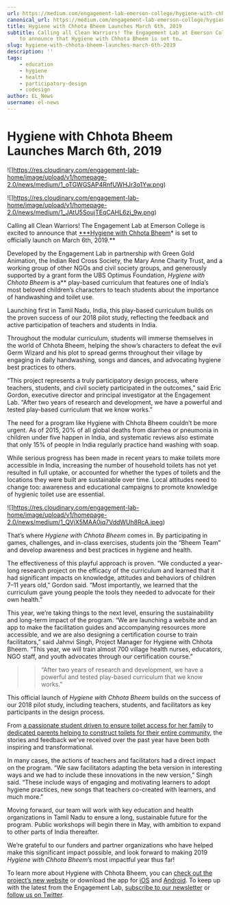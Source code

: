 ```yaml
---
url: https://medium.com/engagement-lab-emerson-college/hygiene-with-chhota-bheem-launches-march-6th-2019-83c3ac90b291
canonical_url: https://medium.com/engagement-lab-emerson-college/hygiene-with-chhota-bheem-launches-march-6th-2019-83c3ac90b291
title: Hygiene with Chhota Bheem Launches March 6th, 2019
subtitle: Calling all Clean Warriors! The Engagement Lab at Emerson College is excited
    to announce that Hygiene with Chhota Bheem is set to…
slug: hygiene-with-chhota-bheem-launches-march-6th-2019
description: ''
tags:
    - education
    - hygiene
    - health
    - participatory-design
    - codesign
author: EL_News
username: el-news
---
```


# Hygiene with Chhota Bheem Launches March 6th, 2019

![]https://res.cloudinary.com/engagement-lab-home/image/upload/v1/homepage-2.0/news/medium/1_oTGWGSAP4RnfUWHJr3o1Yw.png)

![]https://res.cloudinary.com/engagement-lab-home/image/upload/v1/homepage-2.0/news/medium/1_JAtU5SoujTEqCAHL6zj_9w.png)

Calling all Clean Warriors! The Engagement Lab at Emerson College is excited to announce that [\*\*\*Hygiene with Chhota Bheem](https://elab.emerson.edu/hygiene/?en=)\* is set to officially launch on March 6th, 2019.\*\*

Developed by the Engagement Lab in partnership with Green Gold Animation, the Indian Red Cross Society, the Mary Anne Charity Trust, and a working group of other NGOs and civil society groups, and generously supported by a grant form the UBS Optimus Foundation, _Hygiene with Chhota Bheem_ is a\*\* play-based curriculum that features one of India’s most beloved children’s characters to teach students about the importance of handwashing and toilet use.

Launching first in Tamil Nadu, India, this play-based curriculum builds on the proven success of our 2018 pilot study, reflecting the feedback and active participation of teachers and students in India.

Throughout the modular curriculum, students will immerse themselves in the world of Chhota Bheem, helping the show’s characters to defeat the evil Germ Wizard and his plot to spread germs throughout their village by engaging in daily handwashing, songs and dances, and advocating hygiene best practices to others.

“This project represents a truly participatory design process, where teachers, students, and civil society participated in the outcomes,” said Eric Gordon, executive director and principal investigator at the Engagement Lab. “After two years of research and development, we have a powerful and tested play-based curriculum that we know works.”

The need for a program like Hygiene with Chhota Bheem couldn’t be more urgent. As of 2015, 20% of all global deaths from diarrhea or pneumonia in children under five happen in India, and systematic reviews also estimate that only 15% of people in India regularly practice hand washing with soap.

While serious progress has been made in recent years to make toilets more accessible in India, increasing the number of household toilets has not yet resulted in full uptake, or accounted for whether the types of toilets and the locations they were built are sustainable over time. Local attitudes need to change too: awareness and educational campaigns to promote knowledge of hygienic toilet use are essential.

![]https://res.cloudinary.com/engagement-lab-home/image/upload/v1/homepage-2.0/news/medium/1_QVjX5MAA0jq7VddWUh8RcA.jpeg)

That’s where _Hygiene with Chhota Bheem_ comes in. By participating in games, challenges, and in-class exercises, students join the “Bheem Team” and develop awareness and best practices in hygiene and health.

The effectiveness of this playful approach is proven. “We conducted a year-long research project on the efficacy of the curriculum and learned that it had significant impacts on knowledge, attitudes and behaviors of children 7–11 years old,” Gordon said. “Most importantly, we learned that the curriculum gave young people the tools they needed to advocate for their own health.”

This year, we’re taking things to the next level, ensuring the sustainability and long-term impact of the program. “We are launching a website and an app to make the facilitation guides and accompanying resources more accessible, and we are also designing a certification course to train facilitators,” said Jahnvi Singh, Project Manager for Hygiene with Chhota Bheem. “This year, we will train almost 700 village health nurses, educators, NGO staff, and youth advocates through our certification course.”

> > “After two years of research and development, we have a powerful and tested play-based curriculum that we know works.”

This official launch of _Hygiene with Chhota Bheem_ builds on the success of our 2018 pilot study, including teachers, students, and facilitators as key participants in the design process.

From [a passionate student driven to ensure toilet access for her family](https://twitter.com/EngageLab/status/1083438058287128578) to [dedicated parents helping to construct toilets for their entire community](https://twitter.com/EngageLab/status/1088150695822458880), the stories and feedback we’ve received over the past year have been both inspiring and transformational.

In many cases, the actions of teachers and facilitators had a direct impact on the program. “We saw facilitators adapting the beta version in interesting ways and we had to include these innovations in the new version,” Singh said. “These include ways of engaging and motivating learners to adopt hygiene practices, new songs that teachers co-created with learners, and much more.”

Moving forward, our team will work with key education and health organizations in Tamil Nadu to ensure a long, sustainable future for the program. Public workshops will begin there in May, with ambition to expand to other parts of India thereafter.

We’re grateful to our funders and partner organizations who have helped make this significant impact possible, and look forward to making 2019 _Hygiene with Chhota Bheem_’s most impactful year thus far!

To learn more about Hygiene with Chhota Bheem, you can [check out the project’s new website](https://elab.emerson.edu/hygiene/?en=) or download the app for [iOS](https://itunes.apple.com/us/app/hygiene-with-chhota-bheem/id1423871069?mt=8) and [Android](https://play.google.com/store/apps/details?id=edu.engagementlab.chhotabheem&hl=en_US). To keep up with the latest from the Engagement Lab, [subscribe to our newsletter](http://eepurl.com/dBEgfr) or [follow us on Twitter](https://twitter.com/engagelab).

